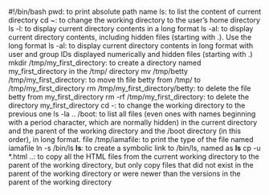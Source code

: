 #!/bin/bash
pwd: to print absolute path name
ls: to list the content of current directory
cd ~: to change the working directory to the user’s home directory
ls -l: to display current directory contents in a long format
ls -al: to display current directory contents, including hidden files (starting with .). Use the long format
ls -al: to display current directory contents in long format with user and group IDs displayed numerically and hidden files (starting with .)
mkdir /tmp/my_first_directory: to create a directory named my_first_directory in the /tmp/ directory
mv /tmp/betty /tmp/my_first_directory: to move th file betty from /tmp/ to /tmp/my_first_directory
rm /tmp/my_first_directory/betty: to delete the file betty from my_first_directory
rm -rf /tmp/my_first_directory: to delete the directory my_first_directory
cd -: to change the working directory to the previous one
ls -la .. /boot: to list all files (even ones with names beginning with a period character, which are normally hidden) in the current directory and the parent of the working directory and the /boot directory (in this order), in long format.
file /tmp/iamafile: to print the type of the file named iamafile
ln -s /bin/ls __ls__: to create a symbolic link to /bin/ls, named as  __ls__
cp -u *.html ..: to copy all the HTML files from the current working directory to the parent of the working directory, but only copy files that did not exist in the parent of the working directory or were newer than the versions in the parent of the working directory
